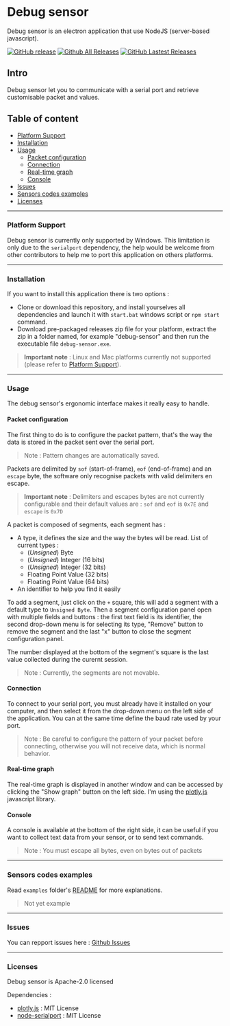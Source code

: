 # Debug sensor
Debug sensor is an electron application that use NodeJS (server-based javascript).

[![GitHub release](https://img.shields.io/github/release/mindstorm38/debug-sensor.svg)](https://github.com/mindstorm38/debug-sensor/releases)
[![Github All Releases](https://img.shields.io/github/downloads/mindstorm38/debug-sensor/total.svg)](https://github.com/mindstorm38/debug-sensor/releases)
[![GitHub Lastest Releases](https://img.shields.io/github/downloads/mindstorm38/debug-sensor/latest/total.svg)](https://github.com/mindstorm38/debug-sensor/releases)


## Intro
Debug sensor let you to communicate with a serial port and retrieve customisable packet and values.

## Table of content
* [Platform Support](#platform-support)
* [Installation](#installation)
* [Usage](#usage)
  * [Packet configuration](#packet-configuration)
  * [Connection](#connection)
  * [Real-time graph](#real-time-graph)
  * [Console](#console)
* [Issues](#issues)
* [Sensors codes examples](#sensors-codes-examples)
* [Licenses](#licenses)

---------

### Platform Support
Debug sensor is currently only supported by Windows.
This limitation is only due to the `serialport` dependency, the help would be welcome from other contributors to help me to port this application on others platforms.

---------

### Installation
If you want to install this application there is two options :
- Clone or download this repository, and install yourselves all dependencies and launch it with `start.bat` windows script or `npm start` command.
- Download pre-packaged releases zip file for your platform, extract the zip in a folder named, for example "debug-sensor" and then run the executable file `debug-sensor.exe`.

> **Important note** : Linux and Mac platforms currently not supported (please refer to [Platform Support](#platform-support)).

---------

### Usage
The debug sensor's ergonomic interface makes it really easy to handle.

#### Packet configuration
The first thing to do is to configure the packet pattern, that's the way the data is stored in the packet sent over the serial port.

> Note : Pattern changes are automatically saved.

Packets are delimited by `sof` (start-of-frame), `eof` (end-of-frame) and an `escape` byte, the software only recognise packets with valid delimiters en escape.

> **Important note** :  Delimiters and escapes bytes are not currently configurable and their default values are : `sof` and `eof` is `0x7E` and `escape` is `0x7D`

A packet is composed of segments, each segment has :
* A type, it defines the size and the way the bytes will be read. List of current types :
  * (*Unsigned*) Byte
  * (*Unsigned*) Integer (16 bits)
  * (*Unsigned*) Integer (32 bits)
  * Floating Point Value (32 bits)
  * Floating Point Value (64 bits)
* An identifier to help you find it easily

To add a segment, just click on the `+` square, this will add a segment with a default type to `Unsigned Byte`.
Then a segment configuration panel open with multiple fields and buttons : the first text field is its identifier, the second drop-down menu is for selecting its type, "Remove" button to remove the segment and the last "x" button to close the segment configuration panel.

The number displayed at the bottom of the segment's square is the last value collected during the curernt session.

> Note : Currently, the segments are not movable.

#### Connection
To connect to your serial port, you must already have it installed on your computer, and then select it from the drop-down menu on the left side of the application. You can at the same time define the baud rate used by your port.
> Note : Be careful to configure the pattern of your packet before connecting, otherwise you will not receive data, which is normal behavior.

#### Real-time graph
The real-time graph is displayed in another window and can be accessed by clicking the "Show graph" button on the left side. I'm using the [plotly.js](https://plot.ly/javascript) javascript library.

#### Console
A console is available at the bottom of the right side, it can be useful if you want to collect text data from your sensor, or to send text commands.

> Note : You must escape all bytes, even on bytes out of packets

---------

### Sensors codes examples
Read `examples` folder's [README](https://github.com/mindstorm38/debug-sensor/blob/master/examples/README.md) for more explanations.

> Not yet example

---------

### Issues
You can repport issues here : [Github Issues](https://github.com/mindstorm38/debug-sensor/issues)

---------

### Licenses
Debug sensor is Apache-2.0 licensed

Dependencies :
- [plotly.js](https://github.com/plotly/plotly.js) : MIT License
- [node-serialport](https://github.com/node-serialport/node-serialport) : MIT License
